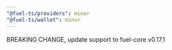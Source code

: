 ```yaml
---
"@fuel-ts/providers": minor
"@fuel-ts/wallet": minor
---
```


BREAKING CHANGE, update support to fuel-core v0.17.1
